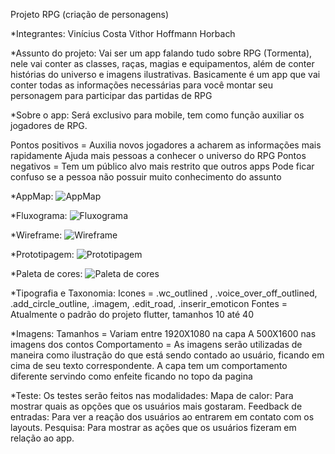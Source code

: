 Projeto RPG (criação de personagens)

*Integrantes: 
	Vinícius Costa
	Vithor Hoffmann Horbach

*Assunto do projeto:
	Vai ser um app falando tudo sobre RPG (Tormenta),
nele vai conter as classes, raças, magias e equipamentos,
além de conter histórias do universo e imagens ilustrativas.
Basicamente é um app que vai conter todas as informações
necessárias para você montar seu personagem para participar
das partidas de RPG

*Sobre o app:
	Será exclusivo para mobile, tem como função auxiliar os jogadores de RPG.

Pontos positivos =
	Auxilia novos jogadores a acharem as informações mais rapidamente
	Ajuda mais pessoas a conhecer o universo do RPG
Pontos negativos =
	Tem um público alvo mais restrito que outros apps 
	Pode ficar confuso se a pessoa não possuir muito conhecimento do assunto

*AppMap:
![AppMap](https://user-images.githubusercontent.com/66764951/129284303-53887b2d-1822-4c12-9b18-f5d1e46d59a1.jpeg)

*Fluxograma:
![Fluxograma](https://user-images.githubusercontent.com/66764951/129284318-07bab127-c650-4fde-8195-ba37997f61cd.jpeg)

*Wireframe:
![Wireframe](https://user-images.githubusercontent.com/66764951/129284338-dd797e5d-fbec-4aec-8488-dd3432bf2d87.jpeg)

*Prototipagem:
![Prototipagem](https://user-images.githubusercontent.com/66764951/129284349-cb260b1a-75d6-4654-b403-0771a767a45d.jpeg)

*Paleta de cores:
![Paleta de cores](https://user-images.githubusercontent.com/66764951/129284371-8309250f-ffdb-45f3-8e00-012894a5211c.jpeg)

*Tipografia e Taxonomia:
Icones =
.wc_outlined , .voice_over_off_outlined, .add_circle_outline, .imagem, .edit_road, .inserir_emoticon
Fontes = Atualmente o padrão do projeto flutter, tamanhos 10 até 40

*Imagens:
Tamanhos = Variam entre 1920X1080 na capa
A 500X1600 nas imagens dos contos
Comportamento = As imagens serão utilizadas de maneira como ilustração do que está sendo contado ao usuário, ficando em cima de seu texto correspondente.
A capa tem um comportamento diferente servindo como enfeite ficando no topo da pagina

*Teste:
Os testes serão feitos nas modalidades:
Mapa de calor: Para mostrar quais as opções que os usuários mais gostaram.
Feedback de entradas: Para ver a reação dos usuários ao entrarem em contato com os layouts.
Pesquisa: Para mostrar as ações que os usuários fizeram em relação ao app.
